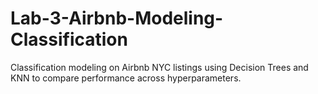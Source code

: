 # Lab-3-Airbnb-Modeling-Classification
Classification modeling on Airbnb NYC listings using Decision Trees and KNN to compare performance across hyperparameters.
